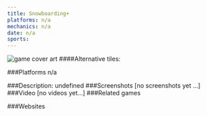 ```yaml
---
title: Snowboarding+
platforms: n/a
mechanics: n/a
date: n/a
sports: 
---
```

![game cover art](- "Logo Title Text 1")
####Alternative tiles:

###Platforms
n/a

###Description:
undefined
###Screenshots
[no screenshots yet ...]
###Video
[no videos yet...]
###Related games

###Websites

